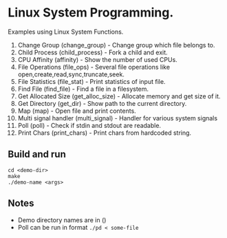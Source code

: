 # Linux System Programming.

Examples using Linux System Functions.

1. Change Group (change_group) - Change group which file belongs to.
2. Child Process (child_process) - Fork a child and exit.
3. CPU Affinity (affinity) - Show the number of used CPUs.
4. File Operations (file_ops) - Several file operations like open,create,read,sync,truncate,seek.
5. File Statistics (file_stat) - Print statistics of input file.
6. Find File (find_file) - Find a file in a filesystem.
7. Get Allocated Size (get_alloc_size) - Allocate memory and get size of it.
8. Get Directory (get_dir) - Show path to the current directory.
9. Map (map) - Open file and print contents.
10. Multi signal handler (multi_signal) - Handler for various system signals
11. Poll (poll) - Check if stdin and stdout are readable.
12. Print Chars (print_chars) - Print chars from hardcoded string.

## Build and run
```
cd <demo-dir>
make 
./demo-name <args>
```

## Notes
- Demo directory names are in ()
- Poll can be run in format ```./pd < some-file```